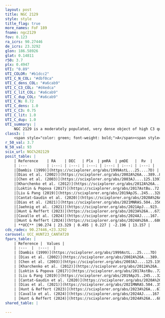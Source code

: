 ```yaml
---
layout: post
title: NGC 2129
style: style
title_flag: true
more_names: FoF 189
fname: ngc2129
fov: 0.123
ra_icrs: 90.27446
de_icrs: 23.3292
glon: 186.58926
glat: 0.14811
r50: 3.7
plx: 0.4947
UTI: "0.89"
UTI_COLOR: "#b1dcc2"
UTI_C_N_COL: "#dbf0ca"
UTI_C_dens_COL: "#a6cab9"
UTI_C_C3_COL: "#d4edca"
UTI_C_lit_COL: "#a6cab9"
UTI_C_dup_COL: "#a6cab9"
UTI_C_N: 0.72
UTI_C_dens: 1.0
UTI_C_C3: 0.75
UTI_C_lit: 1.0
UTI_C_dup: 1.0
UTI_summary: |
    NGC 2129 is a moderately populated, very dense object of high C3 quality. It is very well-studied in the literature.
class3: |
    <span style="color: green; font-weight: bold;">A</span><span style="color: #FFC300; font-weight: bold;">B</span>
r_50_val: 3.7
N_50_val: 93
scix_url: NGC%202129
posit_table: |
    | Reference    | RA    | DEC   | Plx  | pmRA  | pmDE   |  Rv  |
    | :---         | :---: | :---: | :---: | :---: | :---: | :---: |
    |[Dambis (1999)](https://scixplorer.org/abs/1999AstL...25....7D) | 90.279 | 23.322 | -- | -- | -- | -- |
    |[Dias et al. (2002)](https://scixplorer.org/abs/2002A%26A...389..871D) | 90.279 | 23.322 | -- | 1.03 | -3.32 | 12.6 |
    |[Chen et al. (2003)](https://scixplorer.org/abs/2003AJ....125.1397C) | 90.237 | 23.301 | -- | 2.22 | -1.66 | -6.3 |
    |[Kharchenko et al. (2012)](https://scixplorer.org/abs/2012A%26A...543A.156K) | 90.276 | 23.34 | -- | 1.89 | -1.43 | -- |
    |[Loktin & Popova (2017)](https://scixplorer.org/abs/2017AstBu..72..257L) | 90.285 | 23.322 | -- | 0.535 | -1.127 | 12.6 |
    |[Liu & Pang (2019)](https://scixplorer.org/abs/2019ApJS..245...32L) | 90.254 | 23.367 | 0.486 | 0.283 | -2.211 | -- |
    |[Cantat-Gaudin et al. (2020)](https://scixplorer.org/abs/2020A%26A...640A...1C) | 90.275 | 23.328 | 0.491 | 0.266 | -2.216 | -- |
    |[Dias et al. (2021)](https://scixplorer.org/abs/2021MNRAS.504..356D) | 90.276 | 23.336 | 0.488 | 0.284 | -2.253 | -- |
    |[Jaehnig et al. (2021)](https://scixplorer.org/abs/2021ApJ...923..129J) | 90.282 | 23.322 | 0.521 | 0.265 | -2.2 | -- |
    |[Hunt & Reffert (2023)](https://scixplorer.org/abs/2023A%26A...673A.114H) | 90.278 | 23.325 | 0.49 | 0.222 | -2.19 | 13.166 |
    |[Cavallo et al. (2024)](https://scixplorer.org/abs/2024AJ....167...12C) | 90.269 | 23.336 | 0.493 | -- | -- | -- |
    |[Hunt & Reffert (2024)](https://scixplorer.org/abs/2024A%26A...686A..42H) | 90.278 | 23.325 | 0.49 | 0.222 | -2.19 | 13.166 |
    | **UCC** |90.274 | 23.329 | 0.495 | 0.227 | -2.196 | 13.157 | 
cds_radec: 90.27446,+23.3292
carousel: UCC_HUNT23_CANTAT20
fpars_table: |
    | Reference |  Values |
    | :---  |  :---:  |
    | [Dambis (1999)](https://scixplorer.org/abs/1999AstL...25....7D) | `E_B-V_=0.728, DM0=11.1, log_age_=7.0` |
    | [Dias et al. (2002)](https://scixplorer.org/abs/2002A%26A...389..871D) | `E(B-V)=0.8, Dist=2200.0, Age=7.0` |
    | [Chen et al. (2003)](https://scixplorer.org/abs/2003AJ....125.1397C) | `HDis=1515, Age=0.02` |
    | [Kharchenko et al. (2012)](https://scixplorer.org/abs/2012A%26A...543A.156K) | `e_bv=0.75, distance=1651, log_age=7.48` |
    | [Loktin & Popova (2017)](https://scixplorer.org/abs/2017AstBu..72..257L) | `E(B-V)=0.64, Dmod=10.922, logt=7.328` |
    | [Liu & Pang (2019)](https://scixplorer.org/abs/2019ApJS..245...32L) | `Age=0.006, Z=0.5` |
    | [Cantat-Gaudin et al. (2020)](https://scixplorer.org/abs/2020A%26A...640A...1C) | `AVNN=1.88, DMNN=11.57, AgeNN=7.22` |
    | [Dias et al. (2021)](https://scixplorer.org/abs/2021MNRAS.504..356D) | `Av=2.221, Dist=1810, logage=7.238, [Fe/H]=-0.07` |
    | [Hunt & Reffert (2023)](https://scixplorer.org/abs/2023A%26A...673A.114H) | `AV50=2.021, diffAV50=1.823, MOD50=11.337, logAge50=7.61` |
    | [Cavallo et al. (2024)](https://scixplorer.org/abs/2024AJ....167...12C) | `AV50=2.13, dMod50=11.51, logAge50=7.49, [Fe/H]50=0.29` |
    | [Hunt & Reffert (2024)](https://scixplorer.org/abs/2024A%26A...686A..42H) | `MassJ=818.303` |
shared_table: |
    
---
```


